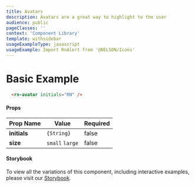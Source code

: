 ```yaml
---
title: Avatars
description: Avatars are a great way to highlight to the user 
audience: public
pageClasses: ''
context: 'Component Library'
template: withsidebar
usageExampleType: javascript
usageExample: Import RnAlert from '@NELSON/Icons'
---
```


# Basic Example

```html
  <rn-avatar initials="RN" />
```

#### Props

Prop Name    | Value           | Required
------------ | --------------- | --------
**initials** | `{String}`      | false
**size**     | `small` `large` | false

#### Storybook

To view all the variations of this component, including interactive examples, please visit our [Storybook]().
